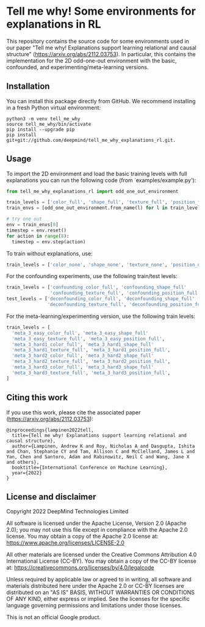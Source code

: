 # Tell me why! Some environments for explanations in RL

This repository contains the source code for some environments used in our paper
"Tell me why! Explanations support learning relational and causal structure"
(https://arxiv.org/abs/2112.03753). In particular, this contains the
implementation for the 2D odd-one-out environment with the basic, confounded,
and experimenting/meta-learning versions.

## Installation

You can install this package directly from GitHub.
We recommend installing in a fresh Python virtual environment:

```shell
python3 -m venv tell_me_why
source tell_me_why/bin/activate
pip install --upgrade pip
pip install git+git://github.com/deepmind/tell_me_why_explanations_rl.git.
```

## Usage

To import the 2D environment and load the basic training levels with full
explanations you can run the following code (from `examples/example.py'):

```python
from tell_me_why_explanations_rl import odd_one_out_environment

train_levels = ['color_full', 'shape_full', 'texture_full', 'position_full']
train_envs = [odd_one_out_environment.from_name(l) for l in train_levels]

# try one out
env = train_envs[0]
timestep = env.reset()
for action in range(8):
  timestep = env.step(action)
```

To train without explanations, use:

```python
train_levels = ['color_none', 'shape_none', 'texture_none', 'position_none']
```


For the confounding experiments, use the following train/test levels:

```python
train_levels = ['confounding_color_full', 'confounding_shape_full'
                'confounding_texture_full', 'confounding_position_full']
test_levels = ['deconfounding_color_full', 'deconfounding_shape_full'
               'deconfounding_texture_full', 'deconfounding_position_full']
```

For the meta-learning/experimenting version, use the following train levels:

```python
train_levels = [
  'meta_3_easy_color_full', 'meta_3_easy_shape_full'
  'meta_3_easy_texture_full', 'meta_3_easy_position_full',
  'meta_3_hard1_color_full', 'meta_3_hard1_shape_full'
  'meta_3_hard1_texture_full', 'meta_3_hard1_position_full',
  'meta_3_hard2_color_full', 'meta_3_hard2_shape_full'
  'meta_3_hard2_texture_full', 'meta_3_hard2_position_full',
  'meta_3_hard3_color_full', 'meta_3_hard3_shape_full'
  'meta_3_hard3_texture_full', 'meta_3_hard3_position_full',
]
```


## Citing this work

If you use this work, please cite the associated paper
(https://arxiv.org/abs/2112.03753):

```
@inproceedings{lampinen2022tell,
  title={Tell me why! Explanations support learning relational and causal structure},
  author={Lampinen, Andrew K and Roy, Nicholas A and Dasgupta, Ishita and Chan, Stephanie CY and Tam, Allison C and McClelland, James L and Yan, Chen and Santoro, Adam and Rabinowitz, Neil C and Wang, Jane X and others},
  booktitle={International Conference on Machine Learning},
  year={2022}
}
```

## License and disclaimer

Copyright 2022 DeepMind Technologies Limited

All software is licensed under the Apache License, Version 2.0 (Apache 2.0);
you may not use this file except in compliance with the Apache 2.0 license.
You may obtain a copy of the Apache 2.0 license at:
https://www.apache.org/licenses/LICENSE-2.0

All other materials are licensed under the Creative Commons Attribution 4.0
International License (CC-BY). You may obtain a copy of the CC-BY license at:
https://creativecommons.org/licenses/by/4.0/legalcode

Unless required by applicable law or agreed to in writing, all software and
materials distributed here under the Apache 2.0 or CC-BY licenses are
distributed on an "AS IS" BASIS, WITHOUT WARRANTIES OR CONDITIONS OF ANY KIND,
either express or implied. See the licenses for the specific language governing
permissions and limitations under those licenses.

This is not an official Google product.
